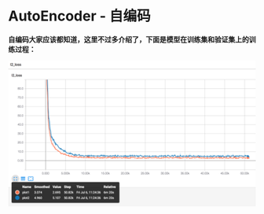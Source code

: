 # AutoEncoder - 自编码

**自编码大家应该都知道，这里不过多介绍了，下面是模型在训练集和验证集上的训练过程：**

<img src="autoencoder_tensorboard.png" width="720" alt="none" align="center">
